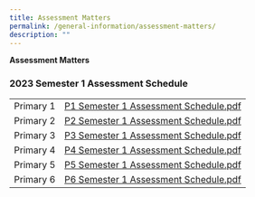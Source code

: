 ```yaml
---
title: Assessment Matters
permalink: /general-information/assessment-matters/
description: ""
---
```

**Assessment Matters**

### 2023 Semester 1 Assessment Schedule

|  	|  	|
|---	|---	|
| Primary 1 	|  [P1 Semester 1 Assessment Schedule.pdf](/files/023_P1%20Semester%201%20Assessment%20Schedule.pdf) 	|
| Primary 2 	|  [ P2 Semester 1 Assessment Schedule.pdf](/files/024_P2%20Semester%201%20Assessment%20Schedule.pdf) 	|
| Primary 3 	|  [ P3 Semester 1 Assessment Schedule.pdf](/files/025_P3%20Semester%201%20Assessment%20Schedule.pdf) 	|
| Primary 4 	|  [P4 Semester 1 Assessment Schedule.pdf](/files/026D%20P4%20Semester%201%20Assessment%20Schedule.pdf)	|
| Primary 5 	|  [P5 Semester 1 Assessment Schedule.pdf](/files/026E%20%20P5%20Semester%201%20Assessment%20Schedule.pdf)	|
| Primary 6 	|  [P6 Semester 1 Assessment Schedule.pdf](/files/026F%20%20P6%20Semester%201%20Assessment%20Schedule.pdf)	|